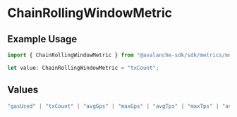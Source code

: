 # ChainRollingWindowMetric

## Example Usage

```typescript
import { ChainRollingWindowMetric } from "@avalanche-sdk/sdk/metrics/models/components";

let value: ChainRollingWindowMetric = "txCount";
```

## Values

```typescript
"gasUsed" | "txCount" | "avgGps" | "maxGps" | "avgTps" | "maxTps" | "avgGasPrice" | "maxGasPrice" | "feesPaid"
```